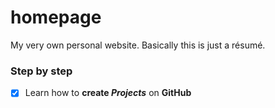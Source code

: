 # homepage
My very own personal website. Basically this is just a résumé.

### Step by step 
- [x] Learn how to **create _Projects_** on **GitHub**
